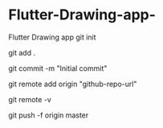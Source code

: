 # Flutter-Drawing-app-
Flutter Drawing app 
git init 

git add . 

git commit -m "Initial commit"

git remote add origin "github-repo-url"

git remote -v

git push -f origin master
